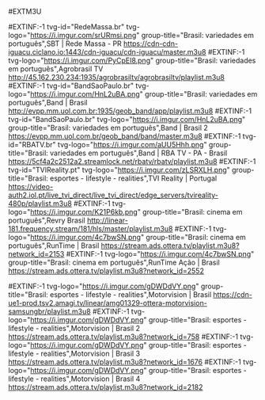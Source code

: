 
#EXTM3U

#EXTINF:-1 tvg-id="RedeMassa.br" tvg-logo="https://i.imgur.com/srURmsi.png" group-title="Brasil: variedades em português",SBT | Rede Massa - PR
https://cdn-cdn-iguacu.ciclano.io:1443/cdn-iguacu/cdn-iguacu/master.m3u8
#EXTINF:-1 tvg-logo="https://i.imgur.com/PyCpEI8.png" group-title="Brasil: variedades em português",Agrobrasil TV
http://45.162.230.234:1935/agrobrasiltv/agrobrasiltv/playlist.m3u8
#EXTINF:-1 tvg-id="BandSaoPaulo.br" tvg-logo="https://i.imgur.com/HnL2uBA.png" group-title="Brasil: variedades em português",Band | Brasil
http://evpp.mm.uol.com.br:1935/geob_band/app/playlist.m3u8
#EXTINF:-1 tvg-id="BandSaoPaulo.br" tvg-logo="https://i.imgur.com/HnL2uBA.png" group-title="Brasil: variedades em português",Band | Brasil 2
https://evpp.mm.uol.com.br/geob_band/band/master.m3u8
#EXTINF:-1 tvg-id="RBATV.br" tvg-logo="https://i.imgur.com/aUU5Hhh.png" group-title="Brasil: variedades em português",Band | RBA TV - PA - Brasil
https://5cf4a2c2512a2.streamlock.net/rbatv/rbatv/playlist.m3u8
#EXTINF:-1 tvg-id="TVIReality.pt" tvg-logo="https://i.imgur.com/zLSRXLH.png" group-title="Brasil: esportes - lifestyle - realities",TVI Reality | Portugal
https://video-auth2.iol.pt/live_tvi_direct/live_tvi_direct/edge_servers/tvireality-480p/playlist.m3u8
#EXTINF:-1 tvg-logo="https://i.imgur.com/K21P6kb.png" group-title="Brasil: cinema em português",Revry Brasil
http://linear-181.frequency.stream/181/hls/master/playlist.m3u8
#EXTINF:-1 tvg-logo="https://i.imgur.com/4c7bwSN.png" group-title="Brasil: cinema em português",RunTime | Brasil
https://stream.ads.ottera.tv/playlist.m3u8?network_id=2153
#EXTINF:-1 tvg-logo="https://i.imgur.com/4c7bwSN.png" group-title="Brasil: cinema em português",RunTime Ação | Brasil
https://stream.ads.ottera.tv/playlist.m3u8?network_id=2552

#EXTINF:-1 tvg-logo="https://i.imgur.com/gDWDdVY.png" group-title="Brasil: esportes - lifestyle - realities",Motorvision | Brasil
https://cdn-ue1-prod.tsv2.amagi.tv/linear/amg01329-ottera-motorvision-samsungbr/playlist.m3u8
#EXTINF:-1 tvg-logo="https://i.imgur.com/gDWDdVY.png" group-title="Brasil: esportes - lifestyle - realities",Motorvision | Brasil 2
https://stream.ads.ottera.tv/playlist.m3u8?network_id=758
#EXTINF:-1 tvg-logo="https://i.imgur.com/gDWDdVY.png" group-title="Brasil: esportes - lifestyle - realities",Motorvision | Brasil 3
https://stream.ads.ottera.tv/playlist.m3u8?network_id=1676
#EXTINF:-1 tvg-logo="https://i.imgur.com/gDWDdVY.png" group-title="Brasil: esportes - lifestyle - realities",Motorvision | Brasil 4
https://stream.ads.ottera.tv/playlist.m3u8?network_id=2182























































































































































































































